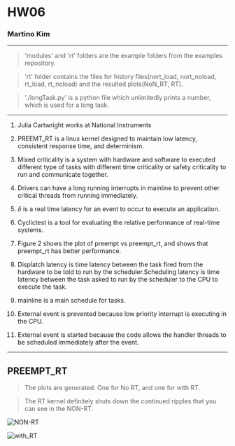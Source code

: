 # HW06
### Martino Kim


---

>'modules' and 'rt' folders are the example folders from the examples repository.

>'rt' folder contains the files for history files(nort_load, nort_noload, rt_load, rt_noload) and the resulted plots(NoN_RT, RT).

>'./longTask.py' is a python file which unlimitedly prints a number, which is used for a long task.

---

1. Julia Cartwright works at National Instruments

2. PREEMT_RT is a linux kernel designed to maintain low latency, consistent response time, and determinism.

3. Mixed criticality is a system with hardware and software to executed different type of tasks with different time criticality or safety criticality to run and communicate together.

4. Drivers can have a long running interrupts in mainline to prevent other critical threads from running immediately.

5. $\delta$ is a real time latency for an event to occur to execute an application.

6. Cyclictest is a tool for evaluating the relative performance of real-time systems.

7. Figure 2 shows the plot of preempt vs preempt_rt, and shows that preempt_rt has better performance.

8. Displatch latency is time latency between the task fired from the hardware to be told to run by the scheduler.Scheduling latency is time latency between the task asked to run by the scheduler to the CPU to execute the task.

9. mainline is a main schedule for tasks.

10. External event is prevented because low priority interrupt is executing in the CPU.

11. External event is started because the code allows the handler threads to be scheduled immediately after the event.

--- 

## PREEMPT_RT

> The plots are generated. One for No RT, and one for with RT.

> The RT kernel definitely shuts down the continued ripples that you can see in the NON-RT.

![NON-RT](NoN_RT.png)

![with_RT](RT.png)